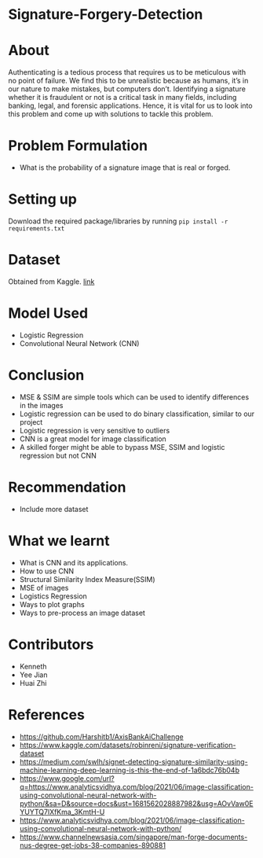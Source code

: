 # Signature-Forgery-Detection
# About
Authenticating is a tedious process that requires us to be meticulous with no point of failure. We find this to be unrealistic because as humans, it’s in our nature to make mistakes, but computers don’t. Identifying a signature whether it is fraudulent or not is a critical task in many fields, including banking, legal, and forensic applications. Hence, it is vital for us to look into this problem and come up with solutions to tackle this problem.
# Problem Formulation
- What is the probability of a signature image that is real or forged.
# Setting up
Download the required package/libraries by running 
`pip install -r requirements.txt`
# Dataset
Obtained from Kaggle. [link](https://www.kaggle.com/datasets/robinreni/signature-verification-dataset)
# Model Used
- Logistic Regression
- Convolutional Neural Network (CNN)
# Conclusion
- MSE & SSIM are simple tools which can be used to identify differences in the images
- Logistic regression can be used to do binary classification, similar to our project
- Logistic regression is very sensitive to outliers
- CNN is a great model for image classification
- A skilled forger might be able to bypass MSE, SSIM and logistic regression but not CNN
# Recommendation
- Include more dataset
# What we learnt
- What is CNN and its applications.
- How to use CNN
- Structural Similarity Index Measure(SSIM)
- MSE of images
- Logistics Regression
- Ways to plot graphs
- Ways to pre-process an image dataset 
# Contributors
- Kenneth
- Yee Jian
- Huai Zhi
# References
- https://github.com/Harshitb1/AxisBankAiChallenge
- https://www.kaggle.com/datasets/robinreni/signature-verification-dataset
- https://medium.com/swlh/signet-detecting-signature-similarity-using-machine-learning-deep-learning-is-this-the-end-of-1a6bdc76b04b
- https://www.google.com/url?q=https://www.analyticsvidhya.com/blog/2021/06/image-classification-using-convolutional-neural-network-with-python/&sa=D&source=docs&ust=1681562028887982&usg=AOvVaw0EYUYTQ7lXfKma_3KmtH-U
- https://www.analyticsvidhya.com/blog/2021/06/image-classification-using-convolutional-neural-network-with-python/
- https://www.channelnewsasia.com/singapore/man-forge-documents-nus-degree-get-jobs-38-companies-890881